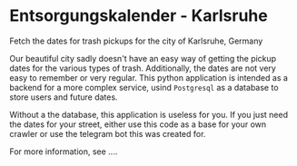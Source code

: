 # Entsorgungskalender - Karlsruhe
Fetch the dates for trash pickups for the city of Karlsruhe, Germany

Our beautiful city sadly doesn't have an easy way of getting the pickup dates for the various types of trash. Additionally, the dates are not very easy to remember or very regular.
This python application is intended as a backend for a more complex service, usind `Postgresql` as a database to store users and future dates.

Without a the database, this application is useless for you. If you just need the dates for your street, either use this code as a base for your own crawler or use the telegram bot this was created for.

For more information, see ....
